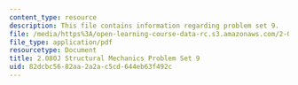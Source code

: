 ```yaml
---
content_type: resource
description: This file contains information regarding problem set 9.
file: /media/https%3A/open-learning-course-data-rc.s3.amazonaws.com/2-080j-structural-mechanics-fall-2013/82dcbc5682aa2a2ac5cd644eb63f492c_MIT2_080JF13_ProbSet_9.pdf
file_type: application/pdf
resourcetype: Document
title: 2.080J Structural Mechanics Problem Set 9
uid: 82dcbc56-82aa-2a2a-c5cd-644eb63f492c
---
```

